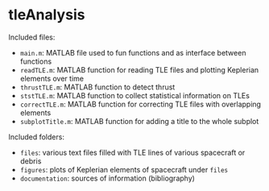 # tleAnalysis

Included files:
 - `main.m`:			 					 MATLAB file used to fun functions and as interface between functions
 - `readTLE.m`:       MATLAB function for reading TLE files and plotting Keplerian elements over time
 - `thrustTLE.m`:     MATLAB function to detect thrust
 - `ststTLE.m`:       MATLAB function to collect statistical information on TLEs
 - `correctTLE.m`:    MATLAB function for correcting TLE files with overlapping elements
 - `subplotTitle.m`:  MATLAB function for adding a title to the whole subplot
 
Included folders:
 - `files`:          various text files filled with TLE lines of various spacecraft or debris
 - `figures`:        plots of Keplerian elements of spacecraft under `files`
 - `documentation`:  sources of information (bibliography)
